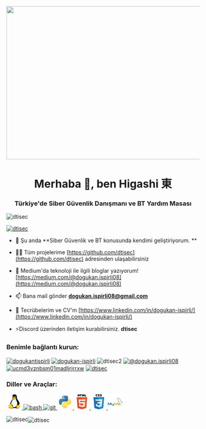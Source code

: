 <p align="center">
  <img width="700" height="400" src="https://i.hizliresim.com/5bgeda1.png">
</p>

<h1 align="center">Merhaba 👋, ben Higashi 東</h1>
<h3 align="center">Türkiye'de Siber Güvenlik Danışmanı ve BT Yardım Masası</h3>

<p align="left" > <img src = "https://komarev.com/ghpvc/?username=dtisec&label=Profile%20views&color=0e75b6&style=flat" alt = "dtisec" /> </p>

<p align = "left"> <a href = "https://github.com/ryo-ma/github-profile-trophy"><img src = "https://github-profile-trophy.vercel.app/?username=dtisec" alt = "dtisec " /></a> </p>

- 🌱 Şu anda **Siber Güvenlik ve BT konusunda kendimi geliştiriyorum. **

- 👨‍💻 Tüm projelerime [https://github.com/dtisec](https://github.com/dtisec) adresinden ulaşabilirsiniz

- 📝 Medium'da teknoloji ile ilgili bloglar yazıyorum! [https://medium.com/@dogukan.ispirli08](https://medium.com/@dogukan.ispirli08)

- 📫 Bana mail gönder **dogukan.ispirli08@gmail.com**

- 📄 Tecrübelerim ve CV'm [https://www.linkedin.com/in/dogukan-ispirli/](https://www.linkedin.com/in/dogukan-ispirli/)

- ⚡Discord üzerinden iletişim kurabilirsiniz. **dtisec**

<h3 align="left">Benimle bağlantı kurun: </h3>
<p align = "sol">
<a href = "https://twitter.com/dogukantispirli" target = "blank"><img align = "center" src = "https://raw.githubusercontent.com/rahuldkjain/github-profile-readme-generator /master/src/images/icons/Social/twitter.svg" alt = "dogukantispirli" height = "30" genişlik = "40" /></a>
<a href = "https://linkedin.com/in/dogukan-ispirli" target = "boş"><img align = "center" src = "https://raw.githubusercontent.com/rahuldkjain/github-profile-readme-generator/master/src/images/icons/Social/linked-in-alt.svg" alt = "dogukan-ispirli" height = "30" width = "40" /></a>
<img align="center" src="https://raw.githubusercontent.com/rahuldkjain/github-profile-readme-generator/master/src/images/icons/Social/instagram.svg" alt="dtisec2" height="30" width="40" />
<a href = "https://www.instagram.com/dogukan.ispirli/" target = "blank"></a>
<a href = "https://medium.com/@dogukan.ispirli08" target = "blank"><img align = "center" src = "https://raw.githubusercontent.com/rahuldkjain/github-profile-readme-generator/master/src/images/icons/Social/medium.svg" alt = "@dogukan.ispirli08" height = "30" genişlik = "40" /></a> <a href = "https://www.youtube.com/@higashi08" target = "blank"><img align = "center" src = "https://raw.githubusercontent.com/rahuldkjain/github-profile-readme-generator/master/src/images/icons/Social/youtube.svg" alt = "ucmd3vznbsm01madljrjrrxw" height = "30" genişlik = "40" /></a>
<a href = "https://discord.gg/dtisec" target = "boş"><img align = "center" src = "https://raw.githubusercontent.com/rahuldkjain/github-profile-readme-generator/master/src/images/icons/Social/discord.svg" alt = "dtisec" height = "30" genişlik = "40" /></a>
</p>

<h3 align="left">Diller ve Araçlar:</h3>  
<p align="left"> 
  <a href="https://www.linux.org/" target="_blank" rel="noreferrer"> <img src="https://raw.githubusercontent.com/devicons/devicon/master/icons/linux/linux-original.svg" alt="linux" width="40" height="40"/> </a>
  <a href="https://www.gnu.org/software/bash/" target="_blank" rel="noreferrer"> <img src="https://www.vectorlogo.zone/logos/gnu_bash/gnu_bash-icon.svg" alt="bash" width="40" height="40"/> </a> 
  <a href="https://git-scm.com/" target="_blank" rel="noreferrer"> <img src="https://www.vectorlogo.zone/logos/git-scm/git-scm-icon.svg" alt="git" width="40" height="40"/> </a>   
  <a href="https://www.python.org" target="_blank" rel="noreferrer"> <img src="https://raw.githubusercontent.com/devicons/devicon/master/icons/python/python-original.svg" alt="python" width="40" height="40"/> </a>
  <a href="https://www.w3.org/html/" target="_blank" rel="noreferrer"> <img src="https://raw.githubusercontent.com/devicons/devicon/master/icons/html5/html5-original-wordmark.svg" alt="html5" width="40" height="40"/> </a>
  <a href="https://www.w3schools.com/ css/" target = "_blank" rel = "noreferrer"> <img src = "https://raw.githubusercontent.com/devicons/devicon/master/icons/css3/css3-original-wordmark.svg" alt = " css3" width = "40" height = "40"/> </a> 
  <a href = "https://www.mysql.com/" target = "_blank" rel = "noreferrer"> <img src = "https://raw.githubusercontent.com/devicons/devicon/master/icons/mysql/mysql-original-wordmark.svg" alt = "mysql" width = "40" height = "40"/> </a> 
</p>
<p><img align = "left" src = "https://github-readme-stats.vercel.app/api/top-langs?username=dtisec&show_icons=true&locale=en&layout=compact" alt = "dtisec" /> </p>

<p> <img align = "center" src = "https://github-readme-stats.vercel.app/api?username=dtisec&show_icons=true&locale=en" alt = "dtisec" /> </p>
